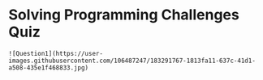    
   # Solving Programming Challenges Quiz
    
   
    ![Question1](https://user-images.githubusercontent.com/106487247/183291767-1813fa11-637c-41d1-a508-435e1f468833.jpg)

    
